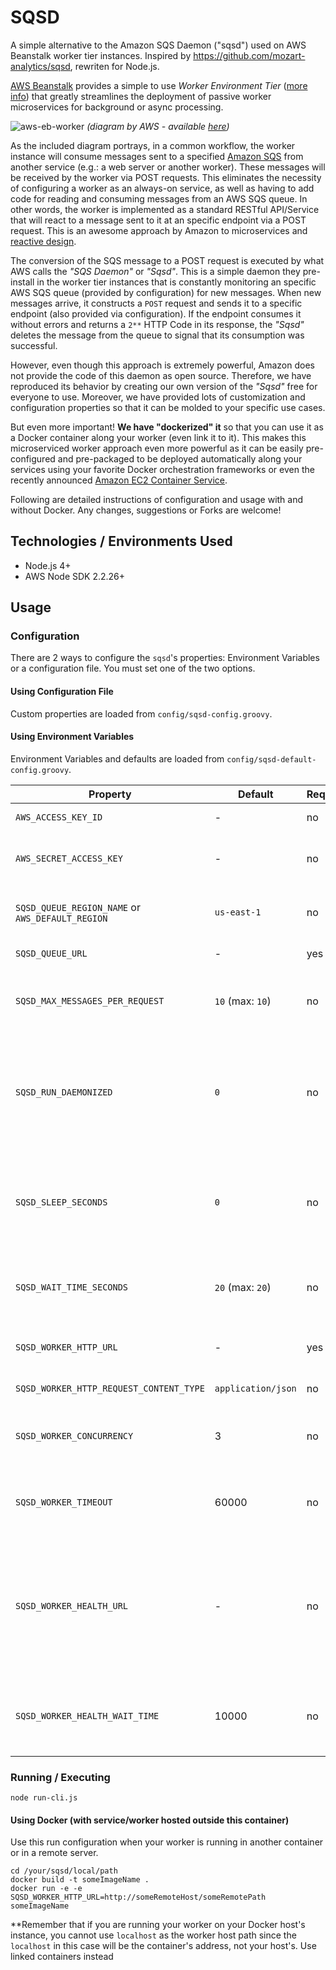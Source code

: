 
# SQSD 

A simple alternative to the Amazon SQS Daemon ("sqsd") used on AWS Beanstalk worker tier instances. Inspired by https://github.com/mozart-analytics/sqsd, rewriten for Node.js.


[AWS Beanstalk](http://aws.amazon.com/elasticbeanstalk/) provides a simple to use *Worker Environment Tier* 
([more info](http://docs.aws.amazon.com/elasticbeanstalk/latest/dg/using-features-managing-env-tiers.html)) that greatly streamlines the deployment of passive worker microservices for background or async processing. 

![aws-eb-worker](http://docs.aws.amazon.com/elasticbeanstalk/latest/dg/images/aeb-messageflow-worker.png)
*(diagram by AWS - available [here](http://aws.amazon.com/elasticbeanstalk/))*

As the included diagram portrays, in a common workflow, the worker instance will consume messages sent to a specified [Amazon SQS](http://aws.amazon.com/documentation/sqs/) from another service (e.g.: a web server or another worker). These messages will be received by the worker via POST requests. This eliminates the necessity of configuring a worker as an always-on service, as well as having to add code for reading and consuming messages from an AWS SQS queue. In other words, the worker is implemented as a standard RESTful API/Service that will react to a message sent to it at an specific endpoint via a POST request. This is an awesome approach by Amazon to microservices and [reactive design](www.reactivemanifesto.org/).

The conversion of the SQS message to a POST request is executed by what AWS calls the *"SQS Daemon"* or *"Sqsd"*. This is a simple daemon they pre-install in the worker tier instances that is constantly monitoring an specific AWS SQS queue (provided by configuration) for new messages. When new messages arrive, it constructs a `POST` request and sends it to a specific endpoint (also provided via configuration). If the endpoint consumes it without errors and returns a `2**` HTTP Code in its response, the *"Sqsd"* deletes the message from the queue to signal that its consumption was successful.

However, even though this approach is extremely powerful, Amazon does not provide the code of this daemon as open source. Therefore, we have reproduced its behavior by creating our own version of the *"Sqsd"* free for everyone to use. Moreover, we have provided lots of customization and configuration properties so that it can be molded to your specific use cases.

But even more important! **We have "dockerized" it** so that you can use it as a Docker container along your worker (even link it to it). This makes this microserviced worker approach even more powerful as it can be easily pre-configured and pre-packaged to be deployed automatically along your services using your favorite Docker orchestration frameworks or even the recently announced [Amazon EC2 Container Service](http://aws.amazon.com/ecs/).

Following are detailed instructions of configuration and usage with and without Docker. Any changes, suggestions or Forks are welcome!

## Technologies / Environments Used 
- Node.js 4+
- AWS Node SDK 2.2.26+

## Usage 

### Configuration 
There are 2 ways to configure the `sqsd`'s properties: Environment Variables or a configuration file. You must set one of the two options.

#### Using Configuration File 
Custom properties are loaded from `config/sqsd-config.groovy`.

#### Using Environment Variables 
Environment Variables and defaults are loaded from `config/sqsd-default-config.groovy`.

| **Property**                            | **Default**        | **Required**                       | **Description**                                                                               |
|-----------------------------------------|--------------------|------------------------------------|-----------------------------------------------------------------------------------------------|
| `AWS_ACCESS_KEY_ID`                     | -                  | no                                 | Your AWS Access Key.                                                                          |
| `AWS_SECRET_ACCESS_KEY`                 | -                  | no                                 | Your AWS secret access secret.                                                                |
| `SQSD_QUEUE_REGION_NAME` or `AWS_DEFAULT_REGION`| `us-east-1`        | no                                 | The region name of the AWS SQS queue                                                          |
| `SQSD_QUEUE_URL`                        | -                  | yes                                | Your queue URL.                                                                               |
| `SQSD_MAX_MESSAGES_PER_REQUEST`         | `10` (max: `10`)   | no                                 | Max number of messages to retrieve per request.                                               |
| `SQSD_RUN_DAEMONIZED`                   | `0`                | no                                 | Whether to continue running with empty queue (0,no,false is no, 1,yes,true is yes)                              |
| `SQSD_SLEEP_SECONDS`                    | `0`                | no                                 | Number of seconds to wait after polling empty queue when daemonized                           |
| `SQSD_WAIT_TIME_SECONDS`                | `20` (max: `20`)   | no                                 | Long polling wait time when querying the queue.                                               |
| `SQSD_WORKER_HTTP_URL`                  | -                  | yes                                | Web urk address to your service.                                                              |
| `SQSD_WORKER_HTTP_REQUEST_CONTENT_TYPE` | `application/json` | no                                 | Message MIME Type.                                                                            |
| `SQSD_WORKER_CONCURRENCY`               | 3                  | no                                 | Number of concurrent http request to worker service                                           |
| `SQSD_WORKER_TIMEOUT`                   | 60000              | no                                 | Timeout for waiting response from worker, ms                                                  |
| `SQSD_WORKER_HEALTH_URL`                | -                  | no                                 | Url for checking that worker is running, useful when running in linked containers and worker needs some time to  up.                                                |
| `SQSD_WORKER_HEALTH_WAIT_TIME`          | 10000              | no                                 | Timeout for waiting while worker become  health, ms                                                  |

### Running / Executing  

    node run-cli.js

#### Using Docker (with service/worker hosted outside this container)
Use this run configuration when your worker is running in another container or in a remote server. 
 
    cd /your/sqsd/local/path
    docker build -t someImageName .
    docker run -e -e SQSD_WORKER_HTTP_URL=http://someRemoteHost/someRemotePath someImageName

**Remember that if you are running your worker on your Docker host's instance, you cannot use `localhost` as the worker host path since the `localhost` in this case will be the container's address, not your host's. Use linked containers instead



